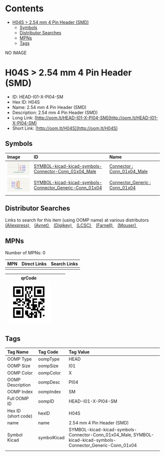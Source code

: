 



Contents
========

* [H04S > 2.54 mm 4 Pin Header (SMD)](#h04s--254-mm-4-pin-header-smd)
	* [Symbols](#symbols)
	* [Distributor Searches](#distributor-searches)
	* [MPNs](#mpns)
	* [Tags](#tags)
  
NO IMAGE  
# H04S > 2.54 mm 4 Pin Header (SMD)

- ID: HEAD-I01-X-PI04-SM
- Hex ID: H04S
- Name: 2.54 mm 4 Pin Header (SMD)
- Description: 2.54 mm 4 Pin Header (SMD)
- Long Link: [http://oom.lt/HEAD-I01-X-PI04-SM](http://oom.lt/HEAD-I01-X-PI04-SM)
- Short Link: [http://oom.lt/H04S](http://oom.lt/H04S)

## Symbols
  

|Image|ID|Name|
| :--- | :--- | :--- |
|[![](https://raw.githubusercontent.com/oomlout/oomlout_OOMP_eda_V2/main/SYMBOL/kicad/kicad-symbols/Connector/Conn_01x04_Male/image_140.png)](https://github.com/oomlout/oomlout_OOMP_eda_V2/tree/main/SYMBOL/kicad/kicad-symbols/Connector/Conn_01x04_Male/)|[SYMBOL-kicad-kicad-symbols-Connector-Conn_01x04_Male](https://github.com/oomlout/oomlout_OOMP_eda_V2/tree/main/SYMBOL/kicad/kicad-symbols/Connector/Conn_01x04_Male/)|[Connector : Conn_01x04_Male](https://github.com/oomlout/oomlout_OOMP_eda_V2/tree/main/SYMBOL/kicad/kicad-symbols/Connector/Conn_01x04_Male/)|
|[![](https://raw.githubusercontent.com/oomlout/oomlout_OOMP_eda_V2/main/SYMBOL/kicad/kicad-symbols/Connector_Generic/Conn_01x04/image_140.png)](https://github.com/oomlout/oomlout_OOMP_eda_V2/tree/main/SYMBOL/kicad/kicad-symbols/Connector_Generic/Conn_01x04/)|[SYMBOL-kicad-kicad-symbols-Connector_Generic-Conn_01x04](https://github.com/oomlout/oomlout_OOMP_eda_V2/tree/main/SYMBOL/kicad/kicad-symbols/Connector_Generic/Conn_01x04/)|[Connector_Generic : Conn_01x04](https://github.com/oomlout/oomlout_OOMP_eda_V2/tree/main/SYMBOL/kicad/kicad-symbols/Connector_Generic/Conn_01x04/)|
||||

## Distributor Searches
  
Links to search for this item (using OOMP name) at various distributors  
[(Aliexpress) ](https://www.aliexpress.com/wholesale?SearchText=11172.54+mm+4+Pin+Header+SMD)&nbsp;&nbsp;&nbsp;[(Avnet) ](https://www.avnet.com/shop/us/search/2.54+mm+4+Pin+Header+SMD)&nbsp;&nbsp;&nbsp;[(Digikey) ](https://www.digikey.co.uk/en/products/result?s=2.54+mm+4+Pin+Header+SMD)&nbsp;&nbsp;&nbsp;[(LCSC) ](https://www.lcsc.com/search?q=2.54+mm+4+Pin+Header+SMD)&nbsp;&nbsp;&nbsp;[(Farnell) ](https://uk.farnell.com/search?st=2.54+mm+4+Pin+Header+SMD)&nbsp;&nbsp;&nbsp;[(Mouser) ](https://www.mouser.com/c/?q=2.54+mm+4+Pin+Header+SMD)&nbsp;&nbsp;&nbsp;
## MPNs
  
Number of MPNs: 0  

|MPN|Direct Links|Search Links|
| :--- | :--- | :--- |
||||
  

|qrCode<br>[![](https://raw.githubusercontent.com/oomlout/oomlout_OOMP_parts_V2/main/HEAD/I01/X/PI04/SM/qrCode_140.png)](https://github.com/oomlout/oomlout_OOMP_parts_V2/tree/main/HEAD/I01/X/PI04/SM/qrCode.png)||||
| :---: | :---: | :---: | :---: |

## Tags
  

|Tag Name|Tag Code|Tag Value|
| :--- | :--- | :--- |
|OOMP Type|oompType|HEAD|
|OOMP Size|oompSize|I01|
|OOMP Color|oompColor|X|
|OOMP Description|oompDesc|PI04|
|OOMP Index|oompIndex|SM|
|Full OOMP ID|oompID|HEAD-I01-X-PI04-SM|
|Hex ID (short code)|hexID|H04S|
|name|name|2.54 mm 4 Pin Header (SMD)|
|Symbol Kicad|symbolKicad|SYMBOL-kicad-kicad-symbols-Connector-Conn_01x04_Male, SYMBOL-kicad-kicad-symbols-Connector_Generic-Conn_01x04|
||||
